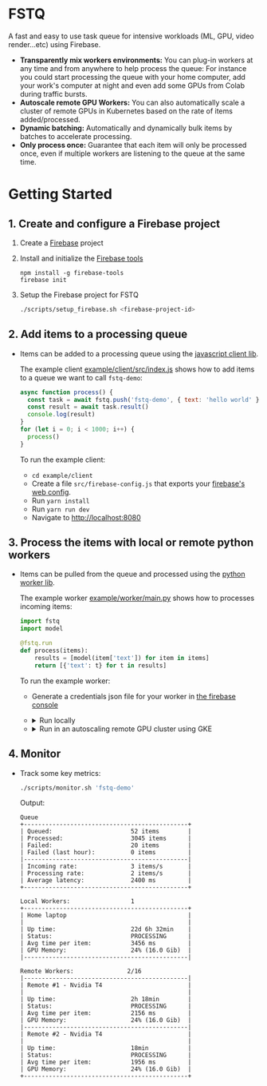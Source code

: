 # FSTQ

A fast and easy to use task queue for intensive workloads (ML, GPU, video
render...etc) using Firebase.

- **Transparently mix workers environments:** You can plug-in workers at any
  time and from anywhere to help process the queue: For instance you could start
  processing the queue with your home computer, add your work's computer at
  night and even add some GPUs from Colab during traffic bursts.
- **Autoscale remote GPU Workers:** You can also automatically scale a cluster of remote GPUs in Kubernetes based on the rate of items added/processed.
- **Dynamic batching:** Automatically and dynamically bulk items by batches
  to accelerate processing.
- **Only process once:** Guarantee that each item will only be processed once,
  even if multiple workers are listening to the queue at the same time.

# Getting Started

## 1. Create and configure a Firebase project

1. Create a [Firebase]() project
2. Install and initialize the [Firebase tools](#)

   ```
   npm install -g firebase-tools
   firebase init
   ```

3. Setup the Firebase project for FSTQ

   ```sh
   ./scripts/setup_firebase.sh <firebase-project-id>
   ```

## 2. Add items to a processing queue

- Items can be added to a processing queue using the [javascript client lib](sdk/client-js).

  The example client [example/client/src/index.js]() shows how to add items to a queue we want to call `fstq-demo`:

  ```js
  async function process() {
    const task = await fstq.push('fstq-demo', { text: 'hello world' })
    const result = await task.result()
    console.log(result)
  }
  for (let i = 0; i < 1000; i++) {
    process()
  }
  ```

  To run the example client:

  - `cd example/client`
  - Create a file `src/firebase-config.js` that exports your [firebase's web config]().
  - Run `yarn install`
  - Run `yarn run dev`
  - Navigate to [http://localhost:8080](http://localhost:8080)

## 3. Process the items with local or remote python workers

- Items can be pulled from the queue and processed using the [python worker lib](sdl/worker-python).

  The example worker [example/worker/main.py]() shows how to processes incoming items:

  ```python
  import fstq
  import model

  @fstq.run
  def process(items):
      results = [model(item['text']) for item in items]
      return [{'text': t} for t in results]
  ```

  To run the example worker:

  - Generate a credentials json file for your worker in [the firebase console](#)

  - <details><summary>Run locally</summary>
    <p>

    - Make sure you've installed and setup [Docker](#).

    - Start the example worker using Docker

      ```sh
      cd example/worker
      ../../scripts/run_locally.sh . \
          --queue 'fstq-demo' \
          --credentials '/path/to/worker/credentials.json' \
          --max_batch_size 5
      ```

      </p>

  - <details><summary>Run in an autoscaling remote GPU cluster using GKE</summary>
    <p>

    - Make sure you've installed and setup [gcloud](#).

    - Deploy the worker's image and attach a gpu node pool to the queue

      ```sh
      cd example/worker
      ../../scripts/deploy_gke.sh . \
          --queue 'fstq-demo' \
          --credentials '/path/to/worker/credentials.json' \
          --max_batch_size 5 \
          --gpu nvidia-t4 \
          --min_workers 0 \
          --max_workers 5
      ```

      </p>

## 4. Monitor

- Track some key metrics:

  ```sh
  ./scripts/monitor.sh 'fstq-demo'
  ```

  Output:

  ```
  Queue
  +----------------------------------------------+
  | Queued:                      52 items        |
  | Processed:                   3045 items      |
  | Failed:                      20 items        |
  | Failed (last hour):          0 items         |
  |----------------------------------------------|
  | Incoming rate:               3 items/s       |
  | Processing rate:             2 items/s       |
  | Average latency:             2400 ms         |
  +----------------------------------------------+

  Local Workers:                 1
  +----------------------------------------------+
  | Home laptop                                  |
  |                                              |
  | Up time:                     22d 6h 32min    |
  | Status:                      PROCESSING      |
  | Avg time per item:           3456 ms         |
  | GPU Memory:                  24% (16.0 Gib)  |
  |----------------------------------------------|

  Remote Workers:               2/16
  |----------------------------------------------|
  | Remote #1 - Nvidia T4                        |
  |                                              |
  | Up time:                     2h 18min        |
  | Status:                      PROCESSING      |
  | Avg time per item:           2156 ms         |
  | GPU Memory:                  24% (16.0 Gib)  |
  |----------------------------------------------|
  | Remote #2 - Nvidia T4                        |
  |                                              |
  | Up time:                     18min           |
  | Status:                      PROCESSING      |
  | Avg time per item:           1956 ms         |
  | GPU Memory:                  24% (16.0 Gib)  |
  +----------------------------------------------+
  ```
